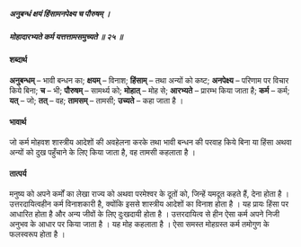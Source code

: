 ##### अनुबन्धं क्षयं हिंसामनपेक्ष्य च पौरुषम् ।
##### मोहादारभ्यते कर्म यत्तत्तामसमुच्यते ॥ २५ ॥

#### शब्दार्थ

**अनुबन्धम्** – भावी बन्धन का; **क्षयम्** – विनाश; **हिंसाम्** – तथा अन्यों को कष्ट; **अनपेक्ष्य** – परिणाम पर विचार किये बिना; **च** – भी; **पौरुषम्** – सामर्थ्य को; **मोहात्** – मोह से; **आरभ्यते** – प्रारम्भ किया जाता है; **कर्म** – कर्म; **यत्** – जो; **तत्** – वह; **तामसम्** – तामसी; **उच्यते** – कहा जाता है ।

#### भावार्थ

जो कर्म मोहवश शास्त्रीय आदेशों की अवहेलना करके तथा भावी बन्धन की परवाह किये बिना या हिंसा अथवा अन्यों को दुख पहुँचाने के लिए किया जाता है, वह तामसी कहलाता है ।

#### तात्पर्य

मनुष्य को अपने कर्मों का लेखा राज्य को अथवा परमेश्वर के दूतों को, जिन्हें यमदूत कहते हैं, देना होता है । उत्तरदायित्वहीन कर्म विनाशकारी है, क्योंकि इससे शास्त्रीय आदेशों का विनाश होता है । यह प्रायः हिंसा पर आधारित होता है और अन्य जीवों के लिए दुःखदायी होता है । उत्तरदायित्व से हीन ऐसा कर्म अपने निजी अनुभव के आधार पर किया जाता है । यह मोह कहलाता है । ऐसा समस्त मोहग्रस्त कर्म तमोगुण के फलस्वरूप होता है ।